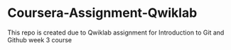 # Coursera-Assignment-Qwiklab
This repo is created due to Qwiklab assignment for Introduction to Git and Github week 3 course
